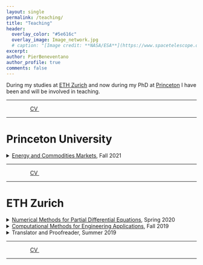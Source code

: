 ```yaml
---
layout: single
permalink: /teaching/
title: "Teaching"
header:
  overlay_color: "#5e616c"
  overlay_image: Image_network.jpg
  # caption: "[Image credit: **NASA/ESA**](https://www.spacetelescope.org/images/heic0515a/)"
excerpt: 
author: PierBeneventano
author_profile: true
comments: false
---
```


During my studies at <a href="https://math.ethz.ch/" class="links">ETH Zurich</a> and now during my PhD at <a href="https://orfe.princeton.edu/home" class="links">Princeton</a> I have been and will be involved in teaching. 

<hr>

<div class="col-lg-4 text-center">
  <div class="profile">
      <!-- <img src="./images/face_016.jpg" width="120" height="160" > -->
      <!-- <h2>Contacts</h2> -->
      <!-- <img height="20" width="20" src="./assets/icons/mail.svg" /> <a class="contact-link"href=""> pierb@princeton.edu</a>
      <img height="20" width="20" src="./assets/icons/graduation.svg" /> <a class="contact-link"href="https://scholar.google.com/citations?user=spL439oAAAAJ&hl=en"> Google Scholar</a>
      <img height="20" width="20" src="./assets/icons/user.svg" /> <a class="contact-link"href="https://pierbeneventano.github.io/CV/CV_Beneventano.pdf"> Curriculum vitae</a> -->
      <a href="https://www.linkedin.com/in/pierbeneventano/"><span class="social-icon fa fa-linkedin"></span></a> &nbsp;  &nbsp;  
      <a href="https://join.skype.com/invite/kobWyHxDkzse"><span  class="social-icon fa fa-skype"></span></a> &nbsp;  &nbsp; 
      <a href="https://www.instagram.com/prbn96/?hl=en"><span  class="social-icon fa fa-instagram"></span></a> &nbsp;  &nbsp; 
      <a href="https://github.com/PierBeneventano"><span  class="social-icon fa fa-github"></span></a> &nbsp;  &nbsp; 
      <a href="https://pierbeneventano.github.io/CV/CV_Beneventano.pdf" class="links"> CV </a> &nbsp;  &nbsp; 
      <a href="https://scholar.google.com/citations?user=spL439oAAAAJ&hl=en"><span class="ai ai-fw ai-google-scholar-square"></span></a> &nbsp;  &nbsp; 
      <a href="mailto:pierb@princeton.edu"><span class="social-icon fa fa-envelope"></span></a>
  </div>
</div>

<hr>


# Princeton University
<details>
  <summary> <a href="http://vvz.ethz.ch/Vorlesungsverzeichnis/lerneinheit.view?lerneinheitId=136107&semkez=2020S&ansicht=KATALOGDATEN&lang=en" class="links">Energy and Commodities Markets</a>, Fall 2021 </summary>
  <ul>
    <li> Master in Finance and BSc in Operations Research and Financial Engineering. </li>
    <li> I taught the precepts and corrected the homeworks. </li>
    <li> <em>Contents:</em> This course is an introduction to commodities markets (oil, gas, metals, electricity, etc.), and quantitative approaches to capturing uncertainties in their demand and supply. We start from a financial perspective, and traditional models of commodity spot prices and forward curves. Then we cover modern topics: game theoretic models of energy production (OPEC vs. fracking vs. renewables); quantifying the risk of intermittency of solar and wind output on the reliability of the electric grid (mitigating the duck curve); financialization of commodity markets; carbon emissions markets; cryptocurrencies as commodities. We also discuss economic and policy implications.</li>
  </ul>
</details>

  


<hr>


<div class="col-lg-4 text-center">
  <div class="profile">
      <!-- <img src="./images/face_016.jpg" width="120" height="160" > -->
      <!-- <h2>Contacts</h2> -->
      <!-- <img height="20" width="20" src="./assets/icons/mail.svg" /> <a class="contact-link"href=""> pierb@princeton.edu</a>
      <img height="20" width="20" src="./assets/icons/graduation.svg" /> <a class="contact-link"href="https://scholar.google.com/citations?user=spL439oAAAAJ&hl=en"> Google Scholar</a>
      <img height="20" width="20" src="./assets/icons/user.svg" /> <a class="contact-link"href="https://pierbeneventano.github.io/CV/CV_Beneventano.pdf"> Curriculum vitae</a> -->
      <a href="https://www.linkedin.com/in/pierbeneventano/"><span class="social-icon fa fa-linkedin"></span></a> &nbsp;  &nbsp;  
      <a href="https://join.skype.com/invite/kobWyHxDkzse"><span  class="social-icon fa fa-skype"></span></a> &nbsp;  &nbsp; 
      <a href="https://www.instagram.com/prbn96/?hl=en"><span  class="social-icon fa fa-instagram"></span></a> &nbsp;  &nbsp; 
      <a href="https://github.com/PierBeneventano"><span  class="social-icon fa fa-github"></span></a> &nbsp;  &nbsp; 
      <a href="https://pierbeneventano.github.io/CV/CV_Beneventano.pdf" class="links"> CV </a> &nbsp;  &nbsp; 
      <a href="https://scholar.google.com/citations?user=spL439oAAAAJ&hl=en"><span class="ai ai-fw ai-google-scholar-square"></span></a> &nbsp;  &nbsp; 
      <a href="mailto:pierb@princeton.edu"><span class="social-icon fa fa-envelope"></span></a>
  </div>
</div>

<hr>


# ETH Zurich 
<details>
  <summary> <a href="http://vvz.ethz.ch/Vorlesungsverzeichnis/lerneinheit.view?lerneinheitId=136107&semkez=2020S&ansicht=KATALOGDATEN&lang=en" class="links">Numerical Methods for Partial Differential Equations</a>, Spring 2020 </summary>
  <ul>
    <li> <em>Master</em> in Physics, Data Science, Computational Biology. Computational Science and Engineering Bachelor. </li>
    <li> I taught at the exercise classes and corrected the homeworks (in C++). </li>
    <li> <em>Contents:</em> Derivation, properties, and implementation of fundamental numerical methods for a few key partial differential equations: convection-diffusion, heat equation, wave equation, conservation laws. Implementation in C++ based on a finite element library.</li>
  </ul>
</details>
  
<details>
  <summary> <a href="http://vvz.ethz.ch/Vorlesungsverzeichnis/lerneinheit.view?lerneinheitId=132349&semkez=2019W&ansicht=KATALOGDATEN&lang=en" class="links">Computational Methods for Engineering Applications</a>, Fall 2019 
  </summary>

  <ul>
    <li> Mechanical Engineering Bachelor, third year.</li>
    <li>I taught at the exercise classes (also explaining part of the theory) and corrected the homeworks (in C++).</li>
    <li><em>Contents:</em> introduction to the numerical methods for the solution of ordinary and partial differential equations that play a central role in engineering applications. Both basic theoretical concepts and implementation techniques necessary to understand and master the methods will be addressed.</li>
  </ul>
</details>
  
<details>
  <summary> Translator and Proofreader, Summer 2019 </summary>
  As part of a project at <a href="https://math.ethz.ch/" class="links">ETH Zurich</a>, I was part of translation team and I have been selected as the final proofreader of a Calculus book (German to Italian).
  <br> <br>
</details>
  
<!-- <details>
  <summary> Previously </summary>
  <ul>
    <li>Hold classes on mathematics for highschool olympiads</li>
    <li>Tutored a number of students from high school to advanced university courses in Master and College level Statistics, Operations Research, Algorithms, College-level Mathematics, etc.</li>
  </ul>
</details> -->





<hr>

<div class="col-lg-4 text-center">
  <div class="profile">
      <!-- <img src="./images/face_016.jpg" width="120" height="160" > -->
      <!-- <h2>Contacts</h2> -->
      <!-- <img height="20" width="20" src="./assets/icons/mail.svg" /> <a class="contact-link"href=""> pierb@princeton.edu</a>
      <img height="20" width="20" src="./assets/icons/graduation.svg" /> <a class="contact-link"href="https://scholar.google.com/citations?user=spL439oAAAAJ&hl=en"> Google Scholar</a>
      <img height="20" width="20" src="./assets/icons/user.svg" /> <a class="contact-link"href="https://pierbeneventano.github.io/CV/CV_Beneventano.pdf"> Curriculum vitae</a> -->
      <a href="https://www.linkedin.com/in/pierbeneventano/"><span class="social-icon fa fa-linkedin"></span></a> &nbsp;  &nbsp;  
      <a href="https://join.skype.com/invite/kobWyHxDkzse"><span  class="social-icon fa fa-skype"></span></a> &nbsp;  &nbsp; 
      <a href="https://www.instagram.com/prbn96/?hl=en"><span  class="social-icon fa fa-instagram"></span></a> &nbsp;  &nbsp; 
      <a href="https://github.com/PierBeneventano"><span  class="social-icon fa fa-github"></span></a> &nbsp;  &nbsp; 
      <a href="https://pierbeneventano.github.io/CV/CV_Beneventano.pdf" class="links"> CV </a> &nbsp;  &nbsp; 
      <a href="https://scholar.google.com/citations?user=spL439oAAAAJ&hl=en"><span class="ai ai-fw ai-google-scholar-square"></span></a> &nbsp;  &nbsp; 
      <a href="mailto:pierb@princeton.edu"><span class="social-icon fa fa-envelope"></span></a>
  </div>
</div>

<hr>